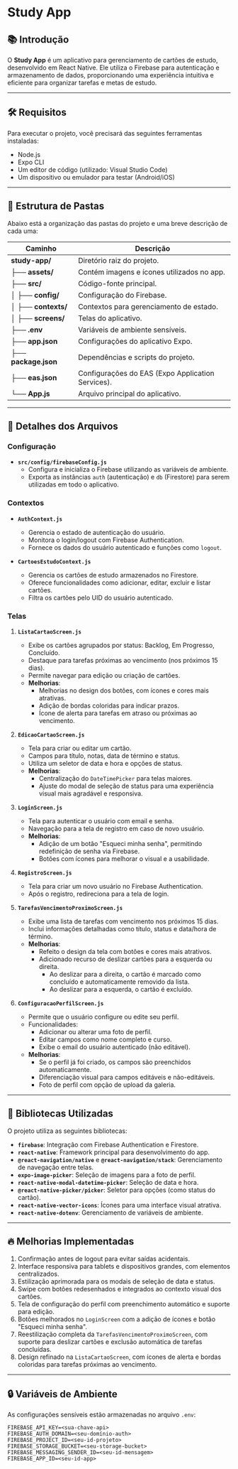 # Study App

## 📚 Introdução
O **Study App** é um aplicativo para gerenciamento de cartões de estudo, desenvolvido em React Native. Ele utiliza o Firebase para autenticação e armazenamento de dados, proporcionando uma experiência intuitiva e eficiente para organizar tarefas e metas de estudo.

---

## 🛠 Requisitos
Para executar o projeto, você precisará das seguintes ferramentas instaladas:
- Node.js
- Expo CLI
- Um editor de código (utilizado: Visual Studio Code)
- Um dispositivo ou emulador para testar (Android/iOS)

---

## 📂 Estrutura de Pastas
Abaixo está a organização das pastas do projeto e uma breve descrição de cada uma:

| Caminho                  | Descrição                                               |
|--------------------------|---------------------------------------------------------|
| **study-app/**           | Diretório raiz do projeto.                              |
| ├── **assets/**          | Contém imagens e ícones utilizados no app.             |
| ├── **src/**             | Código-fonte principal.                                |
| │   ├── **config/**      | Configuração do Firebase.                              |
| │   ├── **contexts/**    | Contextos para gerenciamento de estado.                |
| │   ├── **screens/**     | Telas do aplicativo.                                   |
| ├── **.env**             | Variáveis de ambiente sensíveis.                       |
| ├── **app.json**         | Configurações do aplicativo Expo.                      |
| ├── **package.json**     | Dependências e scripts do projeto.                     |
| ├── **eas.json**         | Configurações do EAS (Expo Application Services).      |
| └── **App.js**           | Arquivo principal do aplicativo.                       |

---

## 📁 Detalhes dos Arquivos
### **Configuração**
- **`src/config/firebaseConfig.js`**
  - Configura e inicializa o Firebase utilizando as variáveis de ambiente.
  - Exporta as instâncias `auth` (autenticação) e `db` (Firestore) para serem utilizadas em todo o aplicativo.

### **Contextos**
- **`AuthContext.js`**
  - Gerencia o estado de autenticação do usuário.
  - Monitora o login/logout com Firebase Authentication.
  - Fornece os dados do usuário autenticado e funções como `logout`.

- **`CartoesEstudoContext.js`**
  - Gerencia os cartões de estudo armazenados no Firestore.
  - Oferece funcionalidades como adicionar, editar, excluir e listar cartões.
  - Filtra os cartões pelo UID do usuário autenticado.

### **Telas**
1. **`ListaCartaoScreen.js`**
   - Exibe os cartões agrupados por status: Backlog, Em Progresso, Concluído.
   - Destaque para tarefas próximas ao vencimento (nos próximos 15 dias).
   - Permite navegar para edição ou criação de cartões.
   - **Melhorias**:
     - Melhorias no design dos botões, com ícones e cores mais atrativas.
     - Adição de bordas coloridas para indicar prazos.
     - Ícone de alerta para tarefas em atraso ou próximas ao vencimento.

2. **`EdicaoCartaoScreen.js`**
   - Tela para criar ou editar um cartão.
   - Campos para título, notas, data de término e status.
   - Utiliza um seletor de data e hora e opções de status.
   - **Melhorias**:
     - Centralização do `DateTimePicker` para telas maiores.
     - Ajuste do modal de seleção de status para uma experiência visual mais agradável e responsiva.

3. **`LoginScreen.js`**
   - Tela para autenticar o usuário com email e senha.
   - Navegação para a tela de registro em caso de novo usuário.
   - **Melhorias**:
     - Adição de um botão "Esqueci minha senha", permitindo redefinição de senha via Firebase.
     - Botões com ícones para melhorar o visual e a usabilidade.

4. **`RegistroScreen.js`**
   - Tela para criar um novo usuário no Firebase Authentication.
   - Após o registro, redireciona para a tela de login.

5. **`TarefasVencimentoProximoScreen.js`**
   - Exibe uma lista de tarefas com vencimento nos próximos 15 dias.
   - Inclui informações detalhadas como título, status e data/hora de término.
   - **Melhorias**:
     - Refeito o design da tela com botões e cores mais atrativos.
     - Adicionado recurso de deslizar cartões para a esquerda ou direita.
       - Ao deslizar para a direita, o cartão é marcado como concluído e automaticamente removido da lista.
       - Ao deslizar para a esquerda, o cartão é excluído.

6. **`ConfiguracaoPerfilScreen.js`**
   - Permite que o usuário configure ou edite seu perfil.
   - Funcionalidades:
     - Adicionar ou alterar uma foto de perfil.
     - Editar campos como nome completo e curso.
     - Exibe o email do usuário autenticado (não editável).
   - **Melhorias**:
     - Se o perfil já foi criado, os campos são preenchidos automaticamente.
     - Diferenciação visual para campos editáveis e não-editáveis.
     - Foto de perfil com opção de upload da galeria.

---

## 🧰 Bibliotecas Utilizadas
O projeto utiliza as seguintes bibliotecas:
- **`firebase`**: Integração com Firebase Authentication e Firestore.
- **`react-native`**: Framework principal para desenvolvimento do app.
- **`@react-navigation/native`** e **`@react-navigation/stack`**: Gerenciamento de navegação entre telas.
- **`expo-image-picker`**: Seleção de imagens para a foto de perfil.
- **`react-native-modal-datetime-picker`**: Seleção de data e hora.
- **`@react-native-picker/picker`**: Seletor para opções (como status do cartão).
- **`react-native-vector-icons`**: Ícones para uma interface visual atrativa.
- **`react-native-dotenv`**: Gerenciamento de variáveis de ambiente.

---

## 🔥 Melhorias Implementadas
1. Confirmação antes de logout para evitar saídas acidentais.
2. Interface responsiva para tablets e dispositivos grandes, com elementos centralizados.
3. Estilização aprimorada para os modais de seleção de data e status.
4. Swipe com botões redesenhados e integrados ao contexto visual dos cartões.
5. Tela de configuração do perfil com preenchimento automático e suporte para edição.
6. Botões melhorados no `LoginScreen` com a adição de ícones e botão "Esqueci minha senha".
7. Reestilização completa da `TarefasVencimentoProximoScreen`, com suporte para deslizar cartões e exclusão automática de tarefas concluídas.
8. Design refinado na `ListaCartaoScreen`, com ícones de alerta e bordas coloridas para tarefas próximas ao vencimento.

---

## 🔒 Variáveis de Ambiente
As configurações sensíveis estão armazenadas no arquivo `.env`:
```env
FIREBASE_API_KEY=<sua-chave-api>
FIREBASE_AUTH_DOMAIN=<seu-domínio-auth>
FIREBASE_PROJECT_ID=<seu-id-projeto>
FIREBASE_STORAGE_BUCKET=<seu-storage-bucket>
FIREBASE_MESSAGING_SENDER_ID=<seu-id-mensagem>
FIREBASE_APP_ID=<seu-id-app>
